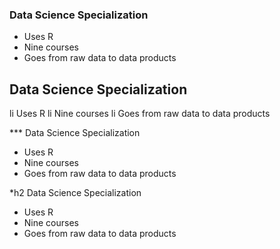### Data Science Specialization 

* Uses R 
* Nine courses 
* Goes from raw data to data products

## Data Science Specialization 

li Uses R 
li Nine courses 
li Goes from raw data to data products

*** Data Science Specialization 

* Uses R 
* Nine courses 
* Goes from raw data to data products

*h2 Data Science Specialization 

* Uses R 
* Nine courses 
* Goes from raw data to data products
